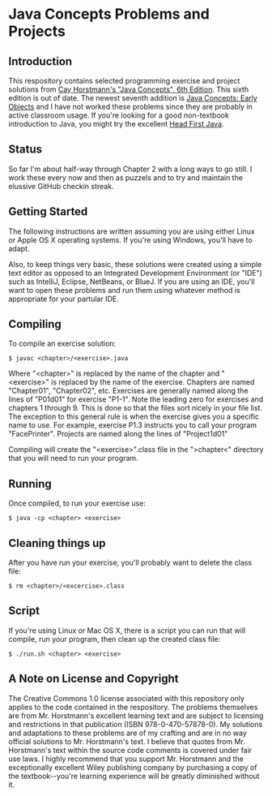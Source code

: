 # Java Concepts Problems and Projects

## Introduction

This respository contains selected programming exercise and project solutions from [Cay Horstmann's "Java Concepts", 6th Edition](http://amzn.com/0470509473).  This sixth edition is out of date.  The newest seventh addition is [Java Concepts: Early Objects](http://amzn.com/111843112X) and I have not worked these problems since they are probably in active classroom usage.  If you're looking for a good non-textbook introduction to Java, you might try the excellent [Head First Java](http://amzn.com/0596009208).

## Status

So far I'm about half-way through Chapter 2 with a long ways to go still.  I work these every now and then as puzzels and to try and maintain the elussive GitHub checkin streak.

## Getting Started

The following instructions are written assuming you are using either Linux or Apple OS X operating systems.  If you're using Windows, you'll have to adapt.

Also, to keep things very basic, these solutions were created using a simple text editor as opposed to an Integrated Development Environment (or "IDE") such as IntelliJ, Eclipse, NetBeans, or BlueJ.  If you are using an IDE, you'll want to open these problems and run them using whatever method is appropriate for your partular IDE.

## Compiling

To compile an exercise solution:

    $ javac <chapter>/<exercise>.java

Where  "&lt;chapter&gt;" is replaced by the name of the chapter and "&lt;exercise&gt;" is replaced by the name of the exercise. Chapters are named "Chapter01", "Chapter02", etc.  Exercises are generally named along the lines of "P01d01" for exercise "P1-1". Note the leading zero for exercises and chapters 1 through 9. This is done so that the files sort nicely in your file list. The exception to this general rule is when the exercise gives you a specific name to use. For example, exercise P1.3 instructs you to call your program "FacePrinter".  Projects are named along the lines of "Project1d01"

Compiling will create the "&lt;exercise&gt;".class file in the "&gt;chapter&lt;" directory that you will need to run your program.

## Running

Once compiled, to run your exercise use:

    $ java -cp <chapter> <exercise>

## Cleaning things up

After you have run your exercise, you'll probably want to delete the class file:

    $ rm <chapter>/<excercise>.class

## Script

If you're using Linux or Mac OS X, there is a script you can run that will compile, run your program, then clean up the created class file:

    $ ./run.sh <chapter> <exercise>

## A Note on License and Copyright

The Creative Commons 1.0 license associated with this repository only applies to the code contained in the respository.  The problems themselves are from Mr. Horstmann's excellent learning text and are subject to licensing and restrictions in that publication (ISBN 978-0-470-57878-0).  My solutions and adaptations to these problems are of my crafting and are in no way official solutions to Mr. Horstmann's text.  I believe that quotes from Mr. Horstmann's text within the source code comments is covered under fair use laws.  I highly recommend that you support Mr. Horstmann and the exceptionally excellent Wiley publishing company by purchasing a copy of the textbook--you're learning experience will be greatly diminished without it.
